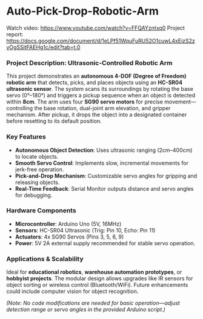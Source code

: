 # Auto-Pick-Drop-Robotic-Arm
Watch video: https://www.youtube.com/watch?v=FFQAYzntxq0
Project report: https://docs.google.com/document/d/1eLPf51WquFuRU52O1cuwL4xEizS2zvOgSSitFAEHg1c/edit?tab=t.0

### **Project Description: Ultrasonic-Controlled Robotic Arm**  

This project demonstrates an **autonomous 4-DOF (Degree of Freedom) robotic arm** that detects, picks, and places objects using an **HC-SR04 ultrasonic sensor**. The system scans its surroundings by rotating the base servo (0°–180°) and triggers a pickup sequence when an object is detected within **8cm**. The arm uses four **SG90 servo motors** for precise movement—controlling the base rotation, dual-joint arm elevation, and gripper mechanism. After pickup, it drops the object into a designated container before resetting to its default position.  

### **Key Features**  
- **Autonomous Object Detection**: Uses ultrasonic ranging (2cm–400cm) to locate objects.  
- **Smooth Servo Control**: Implements slow, incremental movements for jerk-free operation.  
- **Pick-and-Drop Mechanism**: Customizable servo angles for gripping and releasing objects.  
- **Real-Time Feedback**: Serial Monitor outputs distance and servo angles for debugging.  

### **Hardware Components**  
- **Microcontroller**: Arduino Uno (5V, 16MHz)  
- **Sensors**: HC-SR04 Ultrasonic (Trig: Pin 10, Echo: Pin 11)  
- **Actuators**: 4x SG90 Servos (Pins 3, 5, 6, 9)  
- **Power**: 5V 2A external supply recommended for stable servo operation.  

### **Applications & Scalability**  
Ideal for **educational robotics**, **warehouse automation prototypes**, or **hobbyist projects**. The modular design allows upgrades like IR sensors for object sorting or wireless control (Bluetooth/WiFi). Future enhancements could include computer vision for object recognition.  

*(Note: No code modifications are needed for basic operation—adjust detection range or servo angles in the provided Arduino script.)*
